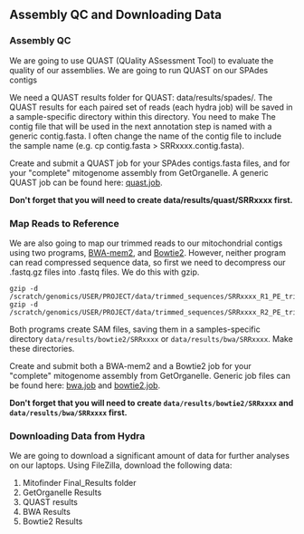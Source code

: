 ## Assembly QC and Downloading Data

### Assembly QC
We are going to use QUAST (QUality ASsessment Tool) to evaluate the quality of our assemblies. We are going to run QUAST on our SPAdes contigs

We need a QUAST results folder for QUAST: data/results/spades/. The QUAST results for each paired set of reads (each hydra job) will be saved in a sample-specific directory within this directory. You need to make The contig file that will be used in the next annotation step is named with a generic contig.fasta. I often change the name of the contig file to include the sample name (e.g. cp contig.fasta > SRRxxxx.contig.fasta).

Create and submit a QUAST job for your SPAdes contigs.fasta files, and for your "complete" mitogenome assembly from GetOrganelle. A generic QUAST job can be found here: [quast.job](https://github.com/SmithsonianWorkshops/Genome_Skimming_Workshop_LAB_2024/blob/main/job_files/quast.job).

**Don't forget that you will need to create data/results/quast/SRRxxxx first.**


### Map Reads to Reference
We are also going to map our trimmed reads to our mitochondrial contigs using two programs, [BWA-mem2](https://github.com/bwa-mem2/bwa-mem2), and [Bowtie2](https://github.com/BenLangmead/bowtie2). However, neither program can read compressed sequence data, so first we need to decompress our .fastq.gz files into .fastq files. We do this with gzip.

```
gzip -d /scratch/genomics/USER/PROJECT/data/trimmed_sequences/SRRxxxx_R1_PE_trimmed.fastq.gz
gzip -d /scratch/genomics/USER/PROJECT/data/trimmed_sequences/SRRxxxx_R2_PE_trimmed.fastq.gz
```
Both programs create SAM files, saving them in a samples-specific directory `data/results/bowtie2/SRRxxxx` or `data/results/bwa/SRRxxxx`. Make these directories.

Create and submit both a BWA-mem2 and a Bowtie2 job for your "complete" mitogenome assembly from GetOrganelle. Generic job files can be found here: [bwa.job](https://github.com/SmithsonianWorkshops/Genome_Skimming_Workshop_LAB_2024/blob/main/job_files/bwa.job) and [bowtie2.job](https://github.com/SmithsonianWorkshops/Genome_Skimming_Workshop_LAB_2024/blob/main/job_files/bowtie2.job).

**Don't forget that you will need to create `data/results/bowtie2/SRRxxxx` and `data/results/bwa/SRRxxxx` first.**

### Downloading Data from Hydra
We are going to download a significant amount of data for further analyses on our laptops.  Using FileZilla, download the following data:
1.  Mitofinder Final_Results folder
2.  GetOrganelle Results
3.  QUAST results
4.  BWA Results
5.  Bowtie2 Results